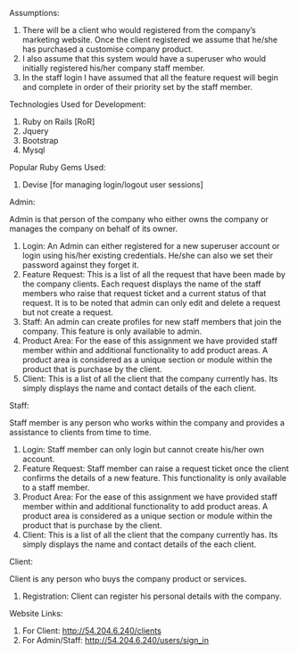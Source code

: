 Assumptions:

1. There will be a client who would registered from the company’s marketing website. Once the client registered we assume that he/she has purchased a customise company product.
2. I also assume that this system would have a superuser who would initially registered his/her company staff member.
3. In the staff login I have assumed that all the feature request will begin and complete in order of their priority set by the staff member.

Technologies Used for Development:

1. Ruby on Rails [RoR]
2. Jquery
3. Bootstrap
4. Mysql


Popular Ruby Gems Used:

1. Devise [for managing login/logout user sessions]


Admin:

Admin is that person of the company who either owns the company or manages the company on behalf of its owner.

1. Login: An Admin can either registered for a new superuser account or login using his/her existing credentials. He/she can also we set their password against they forget it.
2. Feature Request: This is a list of all the request that have been made by the company clients. Each request displays the name of the staff members who raise that request ticket and a current status of that request. It is to be noted that admin can only edit and delete a request but not create a request.
3. Staff: An admin can create profiles for new staff members that join the company. This feature is only available to admin.
4. Product Area: For the ease of this assignment we have provided staff member within and additional functionality to add product areas. A product area is considered as a unique section or module within the product that is purchase by the client.
5. Client: This is a list of all the client that the company currently has. Its simply displays the name and contact details of the each client.

Staff:

Staff member is any person who works within the company and provides a assistance to clients from time to time.

1. Login: Staff member can only login but cannot create his/her own account.
2. Feature Request: Staff member can raise a request ticket once the client confirms the details of a new feature. This functionality is only available to a staff member.
3. Product Area: For the ease of this assignment we have provided staff member within and additional functionality to add product areas. A product area is considered as a unique section or module within the product that is purchase by the client.
4. Client: This is a list of all the client that the company currently has. Its simply displays the name and contact details of the each client.

Client:

Client is any person who buys the company product or services.

1. Registration: Client can register his personal details with the company.


Website Links:
1. For Client: http://54.204.6.240/clients
2. For Admin/Staff: http://54.204.6.240/users/sign_in
